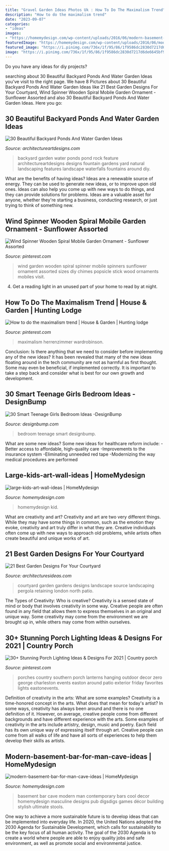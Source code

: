 ```yaml
---
title: "Gravel Garden Ideas Photos Uk : How To Do The Maximalism Trend"
description: "How to do the maximalism trend"
date: "2023-09-07"
categories:
- "ideas"
images:
- "https://homemydesign.com/wp-content/uploads/2016/06/modern-basement-bar-for-man-cave-ideas.jpg"
featuredImage: "https://homemydesign.com/wp-content/uploads/2016/06/modern-basement-bar-for-man-cave-ideas.jpg"
featured_image: "https://i.pinimg.com/736x/1f/95/86/1f9586dc2830d7217d6de6645bf91f5d.jpg"
image: "https://i.pinimg.com/736x/1f/95/86/1f9586dc2830d7217d6de6645bf91f5d.jpg"
---
```



Do you have any ideas for diy projects?

	

		
searching about 30 Beautiful Backyard Ponds And Water Garden Ideas you've visit to the right page. We have 8 Pictures about 30 Beautiful Backyard Ponds And Water Garden Ideas like 21 Best Garden Designs For Your Courtyard, Wind Spinner Wooden Spiral Mobile Garden Ornament - Sunflower Assorted and also 30 Beautiful Backyard Ponds And Water Garden Ideas. Here you go:
		
    
## 30 Beautiful Backyard Ponds And Water Garden Ideas

<img loading=lazy src="http://www.architectureartdesigns.com/wp-content/uploads/2013/04/Backyard-ArchitectureArtDesigns-7.jpg" onerror="this.onerror=null;this.src='https://tse2.mm.bing.net/th?id=OIP.kGQzkIOHM2fYv7g3j190yQHaJ3&amp;pid=15.1';" alt="30 Beautiful Backyard Ponds And Water Garden Ideas">

_Source: architectureartdesigns.com_

>backyard garden water ponds pond rock feature architectureartdesigns designs fountain gardens yard natural landscaping features landscape waterfalls fountains around diy. 

	

What are the benefits of having ideas?
Ideas are a renewable source of energy. They can be used to generate new ideas, or to improve upon old ones. Ideas can also help you come up with new ways to do things, and they can provide solutions for problems. Ideas are a valuable asset for anyone, whether they're starting a business, conducting research, or just trying to think of something new.

    
## Wind Spinner Wooden Spiral Mobile Garden Ornament - Sunflower Assorted

<img loading=lazy src="https://i.pinimg.com/736x/21/ce/09/21ce09e9d8db293248f5ba66a35b6222--wind-spinner-mobile-garden.jpg" onerror="this.onerror=null;this.src='https://tse2.mm.bing.net/th?id=OIP.jK1SYnkCgOwOPh3qk08nKgHaJ3&amp;pid=15.1';" alt="Wind Spinner Wooden Spiral Mobile Garden Ornament - Sunflower Assorted">

_Source: pinterest.com_

>wind garden wooden spiral spinner mobile spinners sunflower ornament assorted sizes diy chimes popsicle stick wood ornaments mobiles visit. 

	

4. Get a reading light in an unused part of your home to read by at night.

    
## How To Do The Maximalism Trend | House &amp; Garden | Hunting Lodge

<img loading=lazy src="https://i.pinimg.com/736x/d6/ae/9c/d6ae9c833cbd33b9148ba1236a8752b1.jpg" onerror="this.onerror=null;this.src='https://tse1.mm.bing.net/th?id=OIP.YRa86Lyk1T6O-6lht401aQHaLH&amp;pid=15.1';" alt="How to do the maximalism trend | House &amp; Garden | Hunting lodge">

_Source: pinterest.com_

>maximalism herrenzimmer wardrobinson. 

	

Conclusion: Is there anything that we need to consider before implementing any of the new ideas?
It has been revealed that many of the new ideas floating around in the tech community are not as harmful as first thought. Some may even be beneficial, if implemented correctly. It is important to take a step back and consider what is best for our own growth and development.

    
## 30 Smart Teenage Girls Bedroom Ideas -DesignBump

<img loading=lazy src="https://cdn.designbump.com/wp-content/uploads/2014/09/teenage-girl-bedroom-ideaas-028.jpg" onerror="this.onerror=null;this.src='https://tse1.mm.bing.net/th?id=OIP.9RJzcJ0_BMRBPDPdJ2FTSQHaK_&amp;pid=15.1';" alt="30 Smart Teenage Girls Bedroom Ideas -DesignBump">

_Source: designbump.com_

>bedroom teenage smart designbump. 

	

What are some new ideas?
Some new ideas for healthcare reform include: 
-Better access to affordable, high-quality care 
-Improvements to the insurance system 
-Eliminating unneeded red tape 
-Modernizing the way medical procedures are performed

    
## Large-kids-art-wall-ideas | HomeMydesign

<img loading=lazy src="https://homemydesign.com/wp-content/uploads/2018/07/large-kids-art-wall-ideas.jpg" onerror="this.onerror=null;this.src='https://tse2.mm.bing.net/th?id=OIP._kyggLcT9nrQ1u0hSBCGRwHaLI&amp;pid=15.1';" alt="large-kids-art-wall-ideas | HomeMydesign">

_Source: homemydesign.com_

>homemydesign kid. 

	

What are creativity and art?
Creativity and art are two very different things. While they may have some things in common, such as the emotion they evoke, creativity and art truly differ in what they are. Creative individuals often come up with new ways to approach old problems, while artists often create beautiful and unique works of art.

    
## 21 Best Garden Designs For Your Courtyard

<img loading=lazy src="http://architecturesideas.com/wp-content/uploads/2017/06/14-31.jpg" onerror="this.onerror=null;this.src='https://tse2.mm.bing.net/th?id=OIP.7p6D42WDy6dm-7lbF2qIrwHaEw&amp;pid=15.1';" alt="21 Best Garden Designs For Your Courtyard">

_Source: architecturesideas.com_

>courtyard garden gardens designs landscape source landscaping pergola retaining london north patio. 

	

The Types of Creativity: Who is creative?
Creativity is a sensed state of mind or body that involves creativity in some way. Creative people are often found in any field that allows them to express themselves in an original and unique way. Some creativity may come from the environment we are brought up in, while others may come from within ourselves.

    
## 30+ Stunning Porch Lighting Ideas &amp; Designs For 2021 | Country Porch

<img loading=lazy src="https://i.pinimg.com/736x/1f/95/86/1f9586dc2830d7217d6de6645bf91f5d.jpg" onerror="this.onerror=null;this.src='https://tse3.mm.bing.net/th?id=OIP.5DUrWStQtuij_CWF_F5JbQHaKE&amp;pid=15.1';" alt="30+ Stunning Porch Lighting Ideas &amp; Designs For 2021 | Country porch">

_Source: pinterest.com_

>porches country southern porch lanterns hanging outdoor decor zero george charleston events easton around patio exterior friday favorites lights eastonevents. 

	

Definition of creativity in the arts: What are some examples?
Creativity is a time-honored concept in the arts. What does that mean for today's artist? In some ways, creativity has always been around and there is no one definition of it. However, on average, creative people come from different backgrounds and have different experience with the arts. 
Some examples of creativity in the arts include artistry, design, music and poetry. Each field has its own unique way of expressing itself through art. Creative people can come from all walks of life and have all sorts of experiences to help them develop their skills as artists.

    
## Modern-basement-bar-for-man-cave-ideas | HomeMydesign

<img loading=lazy src="https://homemydesign.com/wp-content/uploads/2016/06/modern-basement-bar-for-man-cave-ideas.jpg" onerror="this.onerror=null;this.src='https://tse3.mm.bing.net/th?id=OIP.-aVAfcqVXmU2HFKdw0fWiAHaE5&amp;pid=15.1';" alt="modern-basement-bar-for-man-cave-ideas | HomeMydesign">

_Source: homemydesign.com_

>basement bar cave modern man contemporary bars cool decor homemydesign masculine designs pub digsdigs games décor building stylish ultimate stools. 

	

One way to achieve a more sustainable future is to develop ideas that can be implemented into everyday life. In 2020, the United Nations adopted the 2030 Agenda for Sustainable Development, which calls for sustainability to be the key focus of all human activity. The goal of the 2030 Agenda is to create a world where people are able to enjoy quality jobs and safe environment, as well as promote social and environmental justice.

